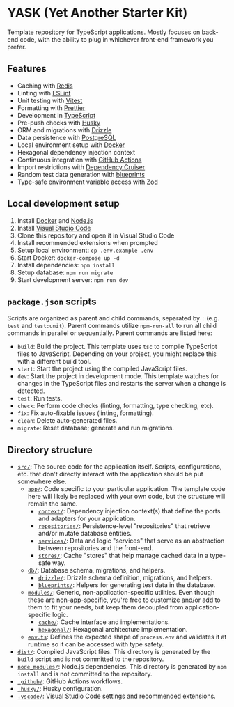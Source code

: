 # YASK (Yet Another Starter Kit)

Template repository for TypeScript applications. Mostly focuses on back-end code, with the ability to plug in whichever front-end framework you prefer.

## Features

- Caching with [Redis](https://redis.io/)
- Linting with [ESLint](https://eslint.org/)
- Unit testing with [Vitest](https://vitest.dev/)
- Formatting with [Prettier](https://prettier.io/)
- Development in [TypeScript](https://www.typescriptlang.org/)
- Pre-push checks with [Husky](https://typicode.github.io/husky/)
- ORM and migrations with [Drizzle](https://orm.drizzle.team/)
- Data persistence with [PostgreSQL](https://www.postgresql.org/)
- Local environment setup with [Docker](https://www.docker.com/)
- Hexagonal dependency injection context
- Continuous integration with [GitHub Actions](https://github.com/features/actions)
- Import restrictions with [Dependency Cruiser](https://github.com/sverweij/dependency-cruiser)
- Random test data generation with [blueprints](src/db/blueprints/index.ts)
- Type-safe environment variable access with [Zod](https://zod.dev/)

## Local development setup

1. Install [Docker](https://www.docker.com/) and [Node.js](https://nodejs.org/)
1. Install [Visual Studio Code](https://code.visualstudio.com/)
1. Clone this repository and open it in Visual Studio Code
1. Install recommended extensions when prompted
1. Setup local environment: `cp .env.example .env`
1. Start Docker: `docker-compose up -d`
1. Install dependencies: `npm install`
1. Setup database: `npm run migrate`
1. Start development server: `npm run dev`

## `package.json` scripts

Scripts are organized as parent and child commands, separated by `:` (e.g. `test` and `test:unit`). Parent commands utilize `npm-run-all` to run all child commands in parallel or sequentially. Parent commands are listed here:

- `build`: Build the project. This template uses `tsc` to compile TypeScript files to JavaScript. Depending on your project, you might replace this with a different build tool.
- `start`: Start the project using the compiled JavaScript files.
- `dev`: Start the project in development mode. This template watches for changes in the TypeScript files and restarts the server when a change is detected.
- `test`: Run tests.
- `check`: Perform code checks (linting, formatting, type checking, etc).
- `fix`: Fix auto-fixable issues (linting, formatting).
- `clean`: Delete auto-generated files.
- `migrate`: Reset database; generate and run migrations.

## Directory structure

- [`src/`](src/): The source code for the application itself. Scripts, configurations, etc. that don't directly interact with the application should be put somewhere else.
  - [`app/`](src/app/): Code specific to your particular application. The template code here will likely be replaced with your own code, but the structure will remain the same.
    - [`context/`](src/app/context/): Dependency injection context(s) that define the ports and adapters for your application.
    - [`repositories/`](src/app/repositories/): Persistence-level "repositories" that retrieve and/or mutate database entities.
    - [`services/`](src/app/services): Data and logic "services" that serve as an abstraction between repositories and the front-end.
    - [`stores/`](src/app/stores/): Cache "stores" that help manage cached data in a type-safe way.
  - [`db/`](src/db/): Database schema, migrations, and helpers.
    - [`drizzle/`](src/db/drizzle/): Drizzle schema definition, migrations, and helpers.
    - [`blueprints/`](src/db/blueprints/): Helpers for generating test data in the database.
  - [`modules/`](src/modules/): Generic, non-application-specific utilities. Even though these are non-app-specific, you're free to customize and/or add to them to fit your needs, but keep them decoupled from application-specific logic.
    - [`cache/`](src/modules/cache/): Cache interface and implementations.
    - [`hexagonal/`](src/modules/hexagonal/): Hexagonal architecture implementation.
  - [`env.ts`](src/env.ts): Defines the expected shape of `process.env` and validates it at runtime so it can be accessed with type safety.
- [`dist/`](dist/): Compiled JavaScript files. This directory is generated by the `build` script and is not committed to the repository.
- [`node_modules/`](node_modules/): Node.js dependencies. This directory is generated by `npm install` and is not committed to the repository.
- [`.github/`](.github/): GitHub Actions workflows.
- [`.husky/`](.husky/): Husky configuration.
- [`.vscode/`](.vscode/): Visual Studio Code settings and recommended extensions.
